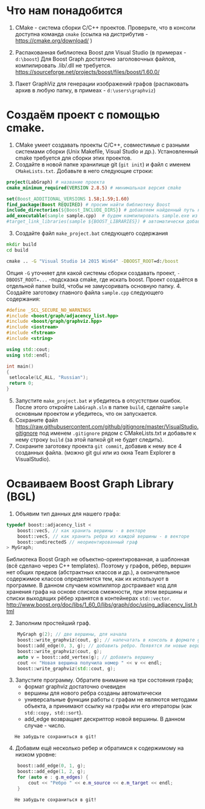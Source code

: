 # Что нам понадобится

1. СMake - cистема сборки C/C++ проектов.
Проверьте, что в консоли доступна команда ``cmake``
(ссылка на дистрибутив - https://cmake.org/download/ )

2. Распакованная библиотека Boost для Visual Studio (в примерах - ``d:\boost``)
Для Boost Graph достаточно заголовочных файлов, компилировать .lib/.dll не требуется.
https://sourceforge.net/projects/boost/files/boost/1.60.0/

3. Пакет GraphViz для генерации изображений графов (распаковать архив в любую папку, в примеах - ``d:\users\graphviz``)

# Создаём проект с помощью cmake.

1. CMake умеет создавать проекты C/C++, совместимые с разными системами сборки (Unix Makefile, Visual Studio и др.). Установленный cmake требуется для сборки этих проектов.
2. Создайте в новой папке хранилище git (``git init``) и файл c именем ``CMakeLists.txt``. Добавьте в него следующие строки:
```cmake
project(LabGraph) # название проекта
cmake_minimum_required(VERSION 2.8.5) # минимальная версия cmake

set(Boost_ADDITIONAL_VERSIONS 1.58;1.59;1.60)
find_package(Boost REQUIRED) # просим найти библиотеку Boost
include_directories(${Boost_INCLUDE_DIRS}) # добавляем найденный путь к заголовочным файлам
add_executable(sample sample.cpp)  # будем компилировать sample.exe из одного .cpp-файла
#target_link_libraries(sample ${BOOST_LIBRARIES}) # автоматически добавить lib-файлы Boost
```
3. Создайте файл ``make_project.bat`` следующего содержания
```cmd
mkdir build
cd build

cmake .. -G "Visual Studio 14 2015 Win64" -DBOOST_ROOT=d:/boost
```
Опция ``-G`` уточняет для какой системы сборки создавать проект, ``-DBOOST_ROOT=...`` -подсказка cmake, где искать boost.
Проект создаётся в отдельной папке build, чтобы не замусоривать основную папку.
4. Создайте заготовку главного файла ``sample.cpp`` следующего содержания:
```c++
#define _SCL_SECURE_NO_WARNINGS
#include <boost/graph/adjacency_list.hpp>
#include <boost/graph/graphviz.hpp>
#include <iostream>
#include <fstream>
#include <string>

using std::cout;
using std::endl;

int main()
{
 setlocale(LC_ALL, "Russian");
 return 0;
}
```
5. Запустите ``make_project.bat`` и убедитесь в отсустствии ошибок. После этого откройте ``LabGraph.sln`` в папке ``build``, сделайте ``sample`` основным проектом и 
убедитесь, что он запускается.
6. Сохраните файл 
https://raw.githubusercontent.com/github/gitignore/master/VisualStudio.gitignore
под именем ``.gitignore`` рядом с CMakeLists.txt и добавьте к нему строку ``build`` (за этой папкой git не будет следить).
7. Сохраните заготовку проекта ``git commit``, добавив к нему все 4 созданных файла.
(можно git gui или из окна Team Explorer в VisualStudio).

# Осваиваем Boost Graph Library (BGL)

1. Объявим тип данных для нашего графа:
```c++
typedef boost::adjacency_list < 
	boost::vecS, // как хранить вершины - в векторе
	boost::vecS, // как хранить ребра из каждой вершины - в векторе
	boost::undirectedS // неориентированный граф
> MyGraph;
```
Библиотека Boost Graph не объектно-ориентированная, а шаблонная (всё сделано через C++ templates). Поэтому у графов, рёбер, вершин нет общих предков (абстрактных классов и др.), а окончательное содержимое классов определяется тем, как их используют в программе. В данном случаем компилятор достраивает код для хранения графа на основе списков смежности, при этом вершины и списки выходящих рёбер хранятся в контейнерах ``std::vector``.
http://www.boost.org/doc/libs/1_60_0/libs/graph/doc/using_adjacency_list.html

2. Заполним простейший граф.
```c++
	MyGraph g(2); // две вершины, для начала
	boost::write_graphviz(cout, g); // напечатать в консоль в формате graphviz
	boost::add_edge(0, 3, g); // добавить ребро. Появятся ли новые вершины?
	boost::write_graphviz(cout, g);
	auto v = boost::add_vertex(g); // добавить вершину
	cout << "Новая вершина получила номер " << v << endl;
	boost::write_graphviz(std::cout, g);
```

3. Запустите программу. Обратите внимание на три состояния графа;
     *  формат graphviz достаточно очевиден
     *  вершины для нового ребра созданы автоматически
     *  универсальные функции работы с графам не являются методами объекта, а принимают ссылку на графы  или его итераторы (как ``std::copy, std::sort``).
     * add_edge возвращает дескриптор новой вершины. В данном случае - число.
~~~
   Не забудьте сохраниться в git!
~~~
4. Добавим ещё несколько ребер и обратимся к содержимому на низком уровне:
```c++
    boost::add_edge(0, 1, g);
	boost::add_edge(1, 2, g);
	for (auto e : g.m_edges) {
		cout << "Ребро " << e.m_source << e.m_target << endl;
	}
```
        
~~~
   Не забудьте сохраниться в git!
~~~
